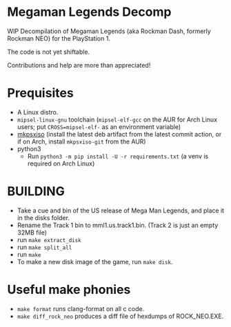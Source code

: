 # Megaman Legends Decomp
WIP Decompilation of Megaman Legends (aka Rockman Dash, formerly Rockman NEO) for the PlayStation 1.

The code is not yet shiftable.

Contributions and help are more than appreciated!

# Prequisites
- A Linux distro.
- ``mipsel-linux-gnu`` toolchain (``mipsel-elf-gcc`` on the AUR for Arch Linux users; put ``CROSS=mipsel-elf-`` as an environment variable)
- [mkpsxiso](https://github.com/Lameguy64/mkpsxiso) (install the latest deb artifact from the latest commit action, or if on Arch, install ``mkpsxiso-git`` from the AUR)
- python3
  - Run ``python3 -m pip install -U -r requirements.txt`` (a venv is required on Arch Linux)

# BUILDING
- Take a cue and bin of the US release of Mega Man Legends, and place it in the disks folder.
- Rename the Track 1 bin to mml1.us.track1.bin. (Track 2 is just an empty 32MB file)
- run ``make extract_disk``
- run ``make split_all``
- run ``make``
- To make a new disk image of the game, run ``make disk``.

# Useful make phonies
- ``make format`` runs clang-format on all c code.
- ``make diff_rock_neo`` produces a diff file of hexdumps of ROCK_NEO.EXE.

